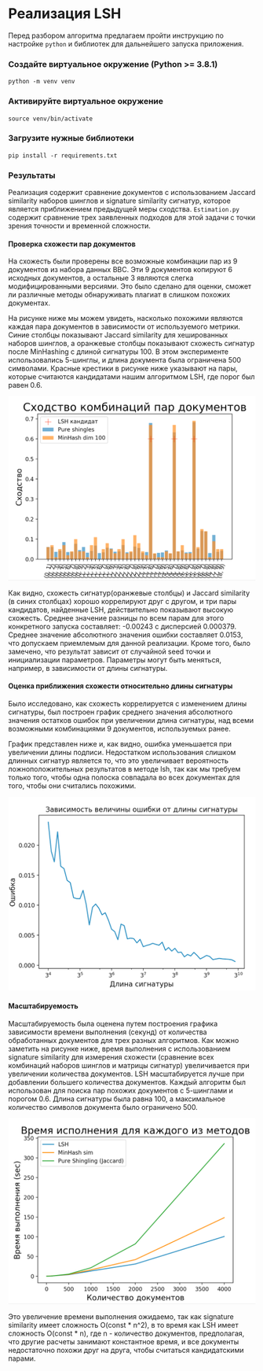 # Реализация LSH

Перед разбором алгоритма предлагаем пройти инструкцию по настройке `python` и библиотек для дальнейшего запуска приложения.

### Создайте виртуальное окружение (Python >= 3.8.1)

```
python -m venv venv
```

### Активируйте виртуальное окружение

```
source venv/bin/activate
```

### Загрузите нужные библиотеки

```
pip install -r requirements.txt
```

### Результаты 

Реализация содержит сравнение документов с использованием Jaccard similarity наборов шинглов и signature similarity сигнатур, которое является приближением предыдущей меры сходства. `Estimation.py` содержит сравнение трех заявленных подходов для этой задачи с точки зрения точности и временной сложности.

#### Проверка схожести пар документов

На схожесть были проверены все возможные комбинации пар из 9 документов из набора данных BBC. Эти 9 документов копируют 6 исходных документов, а остальные 3 являются слегка модифицированными версиями. Это было сделано для оценки, сможет ли различные методы обнаруживать плагиат в слишком похожих документах.

На рисунке ниже мы можем увидеть, насколько похожими являются каждая пара документов в зависимости от используемого метрики. Синие столбцы показывают Jaccard similarity для хешированных наборов шинглов, а оранжевые столбцы показывают схожесть сигнатур после MinHashing с длиной сигнатуры 100. В этом эксперименте использовались 5-шинглы, и длина документа была ограничена 500 символами. Красные крестики в рисунке ниже указывают на пары, которые считаются кандидатами нашим алгоритмом LSH, где порог был равен 0.6.

![find_similarity_img](img/find_similarity.png)

Как видно, схожесть сигнатур(оранжевые столбцы) и Jaccard similarity (в синих столбцах) хорошо коррелируют друг с другом, и три пары кандидатов, найденные LSH, действительно показывают высокую схожесть. Среднее значение разницы по всем парам для этого конкретного запуска составляет: -0.00243 с дисперсией 0.000379. Среднее значение абсолютного значения ошибки составляет 0.0153, что допускаем приемлемым для данной реализации. Кроме того, было замечено, что результат зависит от случайной seed точки и инициализации параметров. Параметры могут быть меняться, например, в зависимости от длины сигнатуры.

#### Оценка приближения схожести относительно длины сигнатуры

Было исследовано, как схожесть коррелируется с изменением длины сигнатуры, был построен график среднего значения абсолютного значения остатков ошибок при увеличении длина сигнатуры, над всеми возможными комбинациями 9 документов, используемых ранее. 

График представлен ниже и, как видно, ошибка уменьшается при увеличении длины подписи. Недостатком использования слишком длинных сигнатур является то, что это увеличивает вероятность ложноположительных результатов в методе lsh, так как мы требуем только того, чтобы одна полоска совпадала во всех документах для того, чтобы они считались похожими.

![error](img/error.png)

#### Масштабируемость

Масштабируемость была оценена путем построения графика зависимости времени выполнения (секунд) от количества обработанных документов для трех разных алгоритмов. Как можно заметить на рисунке ниже, время выполнения с использованием signature similarity для измерения схожести (сравнение всех комбинаций наборов шинглов и матрицы сигнатур) увеличивается при увеличении количества документов. LSH масштабируется лучше при добавлении большего количества документов. Каждый алгоритм был использован для поиска пар похожих документов с 5-шинглами и порогом 0.6. Длина сигнатуры была равна 100, а максимальное количество символов документа было ограничено 500.

![comp_time](img/comp_time.png)

Это увеличение времени выполнения ожидаемо, так как signature similarity имеет сложность O(const * n^2), в то время как LSH имеет сложность O(const * n), где n - количество документов, предполагая, что другие расчеты занимают константное время, и все документы недостаточно похожи друг на друга, чтобы считаться кандидатскими парами.
